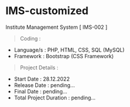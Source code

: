 # IMS-customized
Institute Management System
[ IMS-002 ]

> Coding :
- Language/s : PHP, HTML, CSS, SQL (MySQL)
- Framework : Bootstrap (CSS Framework)

> Project Details :
- Start Date : 28.12.2022
- Release Date : pending...
- Final Date : pending...
- Total Project Duration : pending...